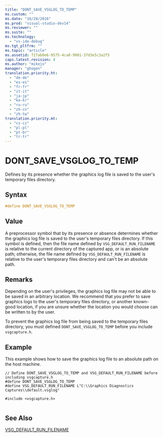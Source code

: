 ```yaml
---
title: "DONT_SAVE_VSGLOG_TO_TEMP"
ms.custom: ""
ms.date: "10/28/2016"
ms.prod: "visual-studio-dev14"
ms.reviewer: ""
ms.suite: ""
ms.technology: 
  - "vs-ide-debug"
ms.tgt_pltfrm: ""
ms.topic: "article"
ms.assetid: f27ab0e6-9575-4ca0-9901-37d3e5c3a2f5
caps.latest.revision: 4
ms.author: "mikejo"
manager: "ghogen"
translation.priority.ht: 
  - "de-de"
  - "es-es"
  - "fr-fr"
  - "it-it"
  - "ja-jp"
  - "ko-kr"
  - "ru-ru"
  - "zh-cn"
  - "zh-tw"
translation.priority.mt: 
  - "cs-cz"
  - "pl-pl"
  - "pt-br"
  - "tr-tr"
---
```

# DONT_SAVE_VSGLOG_TO_TEMP
Defines by its presence whether the graphics log file is saved to the user's temporary files directory.  
  
## Syntax  
  
```cpp  
#define DONT_SAVE_VSGLOG_TO_TEMP  
```  
  
## Value  
 A preprocessor symbol that by its presence or absence determines whether the graphics log file is saved to the user's temporary files directory. If this symbol is defined, then the file name defined by `VSG_DEFAULT_RUN_FILENAME` is relative to the current directory of the captured app, or is an absolute path; otherwise, the file name defined by `VSG_DEFAULT_RUN_FILENAME` is relative to the user's temporary files directory and can't be an absolute path.  
  
## Remarks  
 Depending on the user's privileges, the graphics log file may not be able to be saved in an arbitrary location. We recommend that you prefer to save graphics logs to the user's temporary files directory, or another known-good location, if you are unsure whether the location you would choose can be written to by the user.  
  
 To prevent the graphics log file from being saved to the temporary files directory, you must defined `DONT_SAVE_VSGLOG_TO_TEMP` before you include `vsgcapture.h`.  
  
## Example  
 This example shows how to save the graphics log file to an absolute path on the host machine.  
  
```  
// Define DONT_SAVE_VSGLOG_TO_TEMP and VSG_DEFAULT_RUN_FILENAME before including vsgcapture.h  
#define DONT_SAVE_VSGLOG_TO_TEMP  
#define VSG_DEFAULT_RUN_FILENAME L"C:\\Graphics Diagnostics Captures\\default.vsglog"  
  
#include <vsgcapture.h>  
  
```  
  
## See Also  
 [VSG_DEFAULT_RUN_FILENAME](../debugger/vsg-default-run-filename.md)
